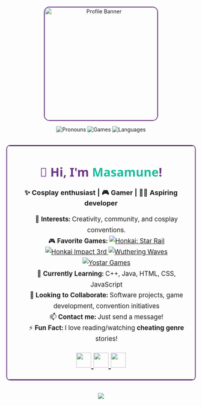 <!-- Profile README - Masamune -->

<p align="center">
  <img src="https://github.com/user-attachments/assets/d5be960b-0c9c-4c1d-9136-e619ae4d0c76" width="300" alt="Profile Banner" style="border-radius: 15px; border: 2px solid #6c3483;"/>
</p>

<div align="center">

<img src="https://img.shields.io/badge/Pronouns-He%2FHim-6c3483?style=flat-square" alt="Pronouns"/>
<img src="https://img.shields.io/badge/Games-Hoyoverse%2C%20Wuthering%20Waves%2C%20Yostar-1abc9c?style=flat-square" alt="Games"/>
<img src="https://img.shields.io/badge/Languages-C%2B%2B%2C%20Java%2C%20HTML%2C%20CSS%2C%20JS-f39c12?style=flat-square" alt="Languages"/>

</div>

<br/>

<div align="center">

<table width="80%" align="center" style="border: 2px solid #6c3483; border-radius: 10px;">
  <tr>
    <td>

<h1 align="center" style="font-family: 'Segoe UI', Arial, sans-serif; color: #6c3483;">👋 Hi, I'm <span style="color:#1abc9c;">Masamune</span>!</h1>

<p align="center" style="font-size: 18px;">
  <b>✨ Cosplay enthusiast | 🎮 Gamer | 👨‍💻 Aspiring developer</b>
</p>

<ul style="list-style: none; font-size: 17px; line-height: 1.7; text-align: center;">
  <li>👀 <b>Interests:</b> Creativity, community, and cosplay conventions.</li>
  <li>🎮 <b>Favorite Games:</b> 
    <a href="https://hsr.hoyoverse.com/en-us/">
    <img src="https://img.shields.io/badge/HSR-blue?style=flat-square" alt="Honkai: Star Rail"/>
    </a>
    <a href="https://honkaiimpact3.hoyoverse.com/asia/en-us/home">
    <img src="https://img.shields.io/badge/Hi3-purple?style=flat-square" alt="Honkai Impact 3rd"/>
    </a>
    <a href="https://wutheringwaves.kurogames.com/en">
    <img src="https://img.shields.io/badge/Wuthering%20Waves-green?style=flat-square" alt="Wuthering Waves"/>
    </a>
    <a href="https://yo-star.com/en-us">
    <img src="https://img.shields.io/badge/Yostar-orange?style=flat-square" alt="Yostar Games"/>
    </a>
  </li>
  <li>🌱 <b>Currently Learning:</b> C++, Java, HTML, CSS, JavaScript</li>
  <li>💞️ <b>Looking to Collaborate:</b> Software projects, game development, convention initiatives</li>
  <li>📫 <b>Contact me:</b> Just send a message!</li>
  <li>⚡ <b>Fun Fact:</b> I love reading/watching <b>cheating genre</b> stories!</li>
</ul>


<p align="center" style="font-size: 22px;">
  <a href="https://www.instagram.com/masamune.silvermoon/">
    <img src="https://cdn.pixabay.com/photo/2021/06/15/12/14/instagram-6338393_1280.png" width="40"/> 
  </a>
  <a href="https://x.com/keikimasamune">
    <img src="https://img.freepik.com/free-vector/new-twitter-logo-x-icon-black-background_1017-45427.jpg?semt=ais_hybrid&w=740" width="40"/>
  </a>
  <a href="https://discord.com/users/595888512029687828/">
    <img src="https://img.freepik.com/premium-vector/modern-badge-discord-icon_578229-169.jpg" width="40"/>
  </a>
</p>

</td>
  </tr>
</table>

</div>

<br/>

<div align="center">
  <img src="https://capsule-render.vercel.app/api?type=waving&color=3a7bd5,00d2ff&height=120&section=footer&text=Masamune&fontAlign=50&fontSize=40&fontColor=9B9B92&fontStyle=italic"/>
</div>
